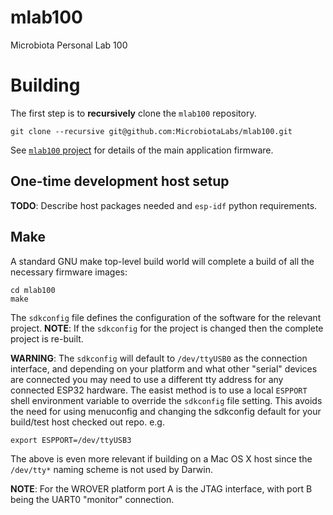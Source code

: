 # mlab100
Microbiota Personal Lab 100

# Building

The first step is to **recursively** clone the `mlab100` repository.

```
git clone --recursive git@github.com:MicrobiotaLabs/mlab100.git
```

See [`mlab100` project](mlab100/README.md) for details of the main
application firmware.

## One-time development host setup

**TODO**: Describe host packages needed and `esp-idf` python requirements.

## Make

A standard GNU make top-level build world will complete a build of all
the necessary firmware images:

```
cd mlab100
make
```

The `sdkconfig` file defines the configuration of the software for the
relevant project. **NOTE**: If the `sdkconfig` for the project is
changed then the complete project is re-built.

**WARNING**: The `sdkconfig` will default to `/dev/ttyUSB0` as the
connection interface, and depending on your platform and what other
"serial" devices are connected you may need to use a different tty
address for any connected ESP32 hardware. The easist method is to use
a local `ESPPORT` shell environment variable to override the
`sdkconfig` file setting. This avoids the need for using menuconfig
and changing the sdkconfig default for your build/test host checked
out repo. e.g.

```
export ESPPORT=/dev/ttyUSB3
```

The above is even more relevant if building on a Mac OS X host since
the `/dev/tty*` naming scheme is not used by Darwin.

**NOTE**: For the WROVER platform port A is the JTAG interface, with
port B being the UART0 "monitor" connection.
